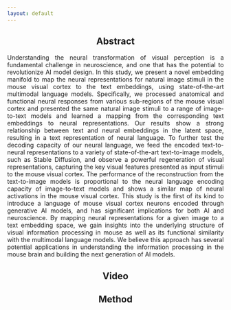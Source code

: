 ```yaml
---
layout: default
---
```


<!-- Block diagram -->
<object data="assets/pdf/NeuroGPT_bam_cropped.pdf" type="application/pdf"></object>

<!-- Abstract -->
<h2 style="text-align: center;">Abstract</h2>
<p style="text-align: justify">Understanding the neural transformation of visual perception is a fundamental challenge in neuroscience, and one that has the potential to revolutionize AI model design. In this study, we present a novel embedding manifold to map the neural representations for natural image stimuli in the mouse visual cortex to the text embeddings, using state-of-the-art multimodal language models. Specifically, we processed anatomical and functional neural responses from various sub-regions of the mouse visual cortex and presented the same natural image stimuli to a range of image-to-text models and learned a mapping from the corresponding text embeddings to neural representations. Our results show a strong relationship between text and neural embeddings in the latent space, resulting in a text representation of neural language. To further test the decoding capacity of our neural language, we feed the encoded text-to-neural representations to a variety of state-of-the-art text-to-image models, such as Stable Diffusion, and observe a powerful regeneration of visual representations, capturing the key visual features presented as input stimuli to the mouse visual cortex. The performance of the reconstruction from the text-to-image models is proportional to the neural language encoding capacity of image-to-text models and shows a similar map of neural activations in the mouse visual cortex. This study is the first of its kind to introduce a language of mouse visual cortex neurons encoded through generative AI models, and has significant implications for both AI and neuroscience. By mapping neural representations for a given image to a text embedding space, we gain insights into the underlying structure of visual information processing in mouse as well as its functional similarity with the multimodal language models. We believe this approach has several potential applications in understanding the information processing in the mouse brain and building the next generation of AI models.</p>

<h2 style="text-align: center;">Video</h2>


<h2 style="text-align: center;">Method</h2>
<object data="assets/pdf/Grand_figure.pdf" type="application/pdf"></object>
<object data="assets/pdf/Clusters_Compressed.pdf" type="application/pdf"></object>
<object data="assets/pdf/Text2Neural.drawio.pdf" type="application/pdf"></object>
<object data="assets/pdf/Text2Neural_1.drawio.pdf" type="application/pdf"></object>
<!-- ![text2neural](assets/svg/Text2Neural_Grid_Diagram_wo_legends.svg) -->

<script type="text/javascript" src="https://viewer.diagrams.net/js/viewer-static.min.js"></script>